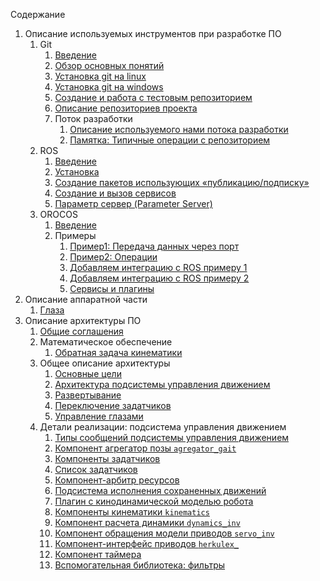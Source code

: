 Содержание
1. Описание используемых инструментов при разработке ПО
    1. Git
        1. [Введение](git-introduction)
        1. [Обзор основных понятий](git-terms)
        1. [Установка git на linux](git-install-linux)
        1. [Установка git на windows](git-install-windows)
        1. [Создание и работа с тестовым репозиторием](git-new-repo)
        1. [Описание репозиториев проекта](git-project-repos)
        1. Поток разработки
            1. [Описание используемого нами потока разработки](git-workflow)
            1. [Памятка: Типичные операции с репозиторием](git-typical-operations)
    5. ROS
        1. [Введение](ros-introduction)
        1. [Установка](ros-installation)
        1. [Создание пакетов использующих «публикацию/подписку»](ros-create-pub-sub)
        1. [Создание и вызов сервисов](ros-create-service)
        1. [Параметр сервер (Parameter Server)](ros-parameters)
    6. OROCOS
        1. [Введение](orocos-introduction)
        1. Примеры
           1. [Пример1: Передача данных через порт](orocos-example1)
           2. [Пример2: Операции](orocos-example2)
           3. [Добавляем интеграцию с ROS примеру 1](orocos-ros-example1)
           4. [Добавляем интеграцию с ROS примеру 2](orocos-ros-example2)
           5. [Сервисы и плагины](orocos-services)
2. Описание аппаратной части
    1. [Глаза](eyes-hardware)
1. Описание архитектуры ПО
    1. [Общие соглашения](common)
    2. Математическое обеспечение
        1. [Обратная задача кинематики](kinematics-analytical)
    3. Общее описание архитектуры
        1. [Основные цели](goals)
        1. [Архитектура подсистемы управления движением](architecture)
        1. [Развертывание](deployment)
        1. [Переключение задатчиков](gait-switching)
		1. [Управление глазами](eyes-control)
    4. Детали реализации: подсистема управления движением
        1. [Типы сообщений подсистемы управления движением](message-types)
        1. [Компонент агрегатор позы `agregator_gait`](components-agregator-gait)
        1. [Компоненты задатчиков](components-gait)
        1. [Список задатчиков](components-gaits-and-animations)
        1. [Компонент-арбитр ресурсов](components-resource-control)
        1. [Подсистема исполнения сохраненных движений](components-animation-stored-move)
        1. [Плагин с кинодинамической моделью робота](plugin-robotmodel)
        1. [Компоненты кинематики `kinematics`](components-kinematics)
        1. [Компонент расчета динамики `dynamics_inv`](components-dynamics)
        1. [Компонент обращения модели приводов `servo_inv`](components-servo-inv)
        1. [Компонент-интерфейс приводов `herkulex_`](components-herkulex-alt) 
        1. [Компонент таймера](components-timer) 
        1. [Вспомогательная библиотека: фильтры](library-filters)
